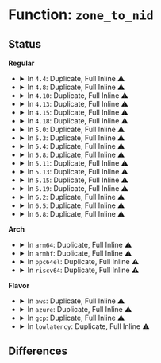 # Function: <code>zone_to_nid</code>

## Status
<b>Regular</b>
<ul>
<li>
<details>
<summary>In <code>4.4</code>: Duplicate, Full Inline ⚠️</summary>

**Collision:** Static Duplication

**Inline:** Full

**Transformation:** False

**Instances:**

```
In mm/oom_kill.c (0)
Location: include/linux/mm.h:709
Inline: True
```
```
In mm/page_alloc.c (0)
Location: include/linux/mm.h:709
Inline: True
```
```
In mm/vmscan.c (0)
Location: include/linux/mm.h:709
Inline: True
```
```
In mm/vmstat.c (0)
Location: include/linux/mm.h:709
Inline: True
```
```
In mm/compaction.c (0)
Location: include/linux/mm.h:709
Inline: True
```
```
In mm/workingset.c (0)
Location: include/linux/mm.h:709
Inline: True
```
```
In mm/hugetlb.c (0)
Location: include/linux/mm.h:709
Inline: True
```
```
In mm/slub.c (0)
Location: include/linux/mm.h:709
Inline: True
```
```
In mm/memory_hotplug.c (0)
Location: include/linux/mm.h:709
Inline: True
```
```
In mm/memcontrol.c (0)
Location: include/linux/mm.h:709
Inline: True
```
</details>
</li>
<li>
<details>
<summary>In <code>4.8</code>: Duplicate, Full Inline ⚠️</summary>

**Collision:** Static Duplication

**Inline:** Full

**Transformation:** False

**Instances:**

```
In mm/oom_kill.c (0)
Location: include/linux/mm.h:803
Inline: True
```
```
In mm/page_alloc.c (0)
Location: include/linux/mm.h:803
Inline: True
```
```
In mm/vmscan.c (0)
Location: include/linux/mm.h:803
Inline: True
```
```
In mm/vmstat.c (0)
Location: include/linux/mm.h:803
Inline: True
```
```
In mm/compaction.c (0)
Location: include/linux/mm.h:803
Inline: True
```
```
In mm/hugetlb.c (0)
Location: include/linux/mm.h:803
Inline: True
```
```
In mm/slub.c (0)
Location: include/linux/mm.h:803
Inline: True
```
```
In mm/memory_hotplug.c (0)
Location: include/linux/mm.h:803
Inline: True
```
</details>
</li>
<li>
<details>
<summary>In <code>4.10</code>: Duplicate, Full Inline ⚠️</summary>

**Collision:** Static Duplication

**Inline:** Full

**Transformation:** False

**Instances:**

```
In mm/oom_kill.c (0)
Location: include/linux/mm.h:792
Inline: True
```
```
In mm/page_alloc.c (0)
Location: include/linux/mm.h:792
Inline: True
```
```
In mm/vmscan.c (0)
Location: include/linux/mm.h:792
Inline: True
```
```
In mm/vmstat.c (0)
Location: include/linux/mm.h:792
Inline: True
```
```
In mm/compaction.c (0)
Location: include/linux/mm.h:792
Inline: True
```
```
In mm/hugetlb.c (0)
Location: include/linux/mm.h:792
Inline: True
```
```
In mm/slub.c (0)
Location: include/linux/mm.h:792
Inline: True
```
```
In mm/memory_hotplug.c (0)
Location: include/linux/mm.h:792
Inline: True
```
</details>
</li>
<li>
<details>
<summary>In <code>4.13</code>: Duplicate, Full Inline ⚠️</summary>

**Collision:** Static Duplication

**Inline:** Full

**Transformation:** False

**Instances:**

```
In mm/oom_kill.c (0)
Location: include/linux/mm.h:834
Inline: True
```
```
In mm/page_alloc.c (0)
Location: include/linux/mm.h:834
Inline: True
```
```
In mm/vmscan.c (0)
Location: include/linux/mm.h:834
Inline: True
```
```
In mm/vmstat.c (0)
Location: include/linux/mm.h:834
Inline: True
```
```
In mm/compaction.c (0)
Location: include/linux/mm.h:834
Inline: True
```
```
In mm/hugetlb.c (0)
Location: include/linux/mm.h:834
Inline: True
```
```
In mm/slub.c (0)
Location: include/linux/mm.h:834
Inline: True
```
```
In mm/memory_hotplug.c (0)
Location: include/linux/mm.h:834
Inline: True
```
</details>
</li>
<li>
<details>
<summary>In <code>4.15</code>: Duplicate, Full Inline ⚠️</summary>

**Collision:** Static Duplication

**Inline:** Full

**Transformation:** False

**Instances:**

```
In mm/oom_kill.c (0)
Location: include/linux/mm.h:885
Inline: True
```
```
In mm/page_alloc.c (0)
Location: include/linux/mm.h:885
Inline: True
```
```
In mm/vmscan.c (0)
Location: include/linux/mm.h:885
Inline: True
```
```
In mm/vmstat.c (0)
Location: include/linux/mm.h:885
Inline: True
```
```
In mm/compaction.c (0)
Location: include/linux/mm.h:885
Inline: True
```
```
In mm/hugetlb.c (0)
Location: include/linux/mm.h:885
Inline: True
```
```
In mm/slub.c (0)
Location: include/linux/mm.h:885
Inline: True
```
```
In mm/memory_hotplug.c (0)
Location: include/linux/mm.h:885
Inline: True
```
</details>
</li>
<li>
<details>
<summary>In <code>4.18</code>: Duplicate, Full Inline ⚠️</summary>

**Collision:** Static Duplication

**Inline:** Full

**Transformation:** False

**Instances:**

```
In mm/oom_kill.c (0)
Location: include/linux/mm.h:962
Inline: True
```
```
In mm/page_alloc.c (0)
Location: include/linux/mm.h:962
Inline: True
```
```
In mm/vmscan.c (0)
Location: include/linux/mm.h:962
Inline: True
```
```
In mm/vmstat.c (0)
Location: include/linux/mm.h:962
Inline: True
```
```
In mm/compaction.c (0)
Location: include/linux/mm.h:962
Inline: True
```
```
In mm/hugetlb.c (0)
Location: include/linux/mm.h:962
Inline: True
```
```
In mm/slub.c (0)
Location: include/linux/mm.h:962
Inline: True
```
```
In mm/memory_hotplug.c (0)
Location: include/linux/mm.h:962
Inline: True
```
</details>
</li>
<li>
<details>
<summary>In <code>5.0</code>: Duplicate, Full Inline ⚠️</summary>

**Collision:** Static Duplication

**Inline:** Full

**Transformation:** False

**Instances:**

```
In mm/oom_kill.c (0)
Location: include/linux/mmzone.h:837
Inline: True
```
```
In mm/page_alloc.c (0)
Location: include/linux/mmzone.h:837
Inline: True
```
```
In mm/vmscan.c (0)
Location: include/linux/mmzone.h:837
Inline: True
```
```
In mm/mmzone.c (0)
Location: include/linux/mmzone.h:837
Inline: True
```
```
In mm/vmstat.c (0)
Location: include/linux/mmzone.h:837
Inline: True
```
```
In mm/compaction.c (0)
Location: include/linux/mmzone.h:837
Inline: True
```
```
In mm/hugetlb.c (0)
Location: include/linux/mmzone.h:837
Inline: True
```
```
In mm/mempolicy.c (0)
Location: include/linux/mmzone.h:837
Inline: True
```
```
In mm/slub.c (0)
Location: include/linux/mmzone.h:837
Inline: True
```
```
In mm/memory_hotplug.c (0)
Location: include/linux/mmzone.h:837
Inline: True
```
</details>
</li>
<li>
<details>
<summary>In <code>5.3</code>: Duplicate, Full Inline ⚠️</summary>

**Collision:** Static Duplication

**Inline:** Full

**Transformation:** False

**Instances:**

```
In mm/oom_kill.c (0)
Location: include/linux/mmzone.h:877
Inline: True
```
```
In mm/vmscan.c (0)
Location: include/linux/mmzone.h:877
Inline: True
```
```
In mm/mmzone.c (0)
Location: include/linux/mmzone.h:877
Inline: True
```
```
In mm/vmstat.c (0)
Location: include/linux/mmzone.h:877
Inline: True
```
```
In mm/compaction.c (0)
Location: include/linux/mmzone.h:877
Inline: True
```
```
In mm/page_alloc.c (0)
Location: include/linux/mmzone.h:877
Inline: True
```
```
In mm/hugetlb.c (0)
Location: include/linux/mmzone.h:877
Inline: True
```
```
In mm/mempolicy.c (0)
Location: include/linux/mmzone.h:877
Inline: True
```
```
In mm/slub.c (0)
Location: include/linux/mmzone.h:877
Inline: True
```
```
In mm/memory_hotplug.c (0)
Location: include/linux/mmzone.h:877
Inline: True
```
</details>
</li>
<li>
<details>
<summary>In <code>5.4</code>: Duplicate, Full Inline ⚠️</summary>

**Collision:** Static Duplication

**Inline:** Full

**Transformation:** False

**Instances:**

```
In mm/oom_kill.c (0)
Location: include/linux/mmzone.h:884
Inline: True
```
```
In mm/vmscan.c (0)
Location: include/linux/mmzone.h:884
Inline: True
```
```
In mm/mmzone.c (0)
Location: include/linux/mmzone.h:884
Inline: True
```
```
In mm/vmstat.c (0)
Location: include/linux/mmzone.h:884
Inline: True
```
```
In mm/compaction.c (0)
Location: include/linux/mmzone.h:884
Inline: True
```
```
In mm/page_alloc.c (0)
Location: include/linux/mmzone.h:884
Inline: True
```
```
In mm/hugetlb.c (0)
Location: include/linux/mmzone.h:884
Inline: True
```
```
In mm/mempolicy.c (0)
Location: include/linux/mmzone.h:884
Inline: True
```
```
In mm/slub.c (0)
Location: include/linux/mmzone.h:884
Inline: True
```
```
In mm/memory_hotplug.c (0)
Location: include/linux/mmzone.h:884
Inline: True
```
</details>
</li>
<li>
<details>
<summary>In <code>5.8</code>: Duplicate, Full Inline ⚠️</summary>

**Collision:** Static Duplication

**Inline:** Full

**Transformation:** False

**Instances:**

```
In mm/oom_kill.c (ffffffff812557ae)
Location: include/linux/mmzone.h:868
Inline: True
Inline callers:
  - mm/oom_kill.c:constrained_alloc
  - mm/oom_kill.c:perf_trace_reclaim_retry_zone
  - mm/oom_kill.c:trace_event_raw_event_reclaim_retry_zone
```
```
In mm/vmscan.c (0)
Location: include/linux/mmzone.h:868
Inline: True
```
```
In mm/mmzone.c (ffffffff81273b39)
Location: include/linux/mmzone.h:868
Inline: True
Inline callers:
  - mm/mmzone.c:__next_zones_zonelist
```
```
In mm/vmstat.c (ffffffff81274010)
Location: include/linux/mmzone.h:868
Inline: True
Inline callers:
  - mm/vmstat.c:refresh_cpu_vm_stats
```
```
In mm/compaction.c (ffffffff8127fc55)
Location: include/linux/mmzone.h:868
Inline: True
Inline callers:
  - mm/compaction.c:perf_trace_mm_compaction_defer_template
  - mm/compaction.c:perf_trace_mm_compaction_suitable_template
  - mm/compaction.c:trace_event_raw_event_mm_compaction_defer_template
  - mm/compaction.c:trace_event_raw_event_mm_compaction_suitable_template
```
```
In mm/page_alloc.c (ffffffff812b4eb0)
Location: include/linux/mmzone.h:868
Inline: True
Inline callers:
  - mm/page_alloc.c:show_free_areas
  - mm/page_alloc.c:show_free_areas
  - mm/page_alloc.c:show_free_areas
  - mm/page_alloc.c:get_page_from_freelist
  - mm/page_alloc.c:get_page_from_freelist
  - mm/page_alloc.c:get_page_from_freelist
  - mm/page_alloc.c:get_page_from_freelist
  - mm/page_alloc.c:get_page_from_freelist
  - mm/page_alloc.c:rmqueue
  - mm/page_alloc.c:rmqueue
```
```
In mm/hugetlb.c (ffffffff812c3760)
Location: include/linux/mmzone.h:868
Inline: True
Inline callers:
  - mm/hugetlb.c:dequeue_huge_page_nodemask
  - mm/hugetlb.c:dequeue_huge_page_nodemask
```
```
In mm/mempolicy.c (ffffffff812d04e7)
Location: include/linux/mmzone.h:868
Inline: True
Inline callers:
  - mm/mempolicy.c:mpol_misplaced
  - mm/mempolicy.c:mempolicy_slab_node
```
```
In mm/slub.c (ffffffff812db025)
Location: include/linux/mmzone.h:868
Inline: True
Inline callers:
  - mm/slub.c:get_any_partial
```
```
In mm/memory_hotplug.c (ffffffff81bc1f61)
Location: include/linux/mmzone.h:868
Inline: True
Inline callers:
  - mm/memory_hotplug.c:__offline_pages
  - mm/memory_hotplug.c:__offline_pages
  - mm/memory_hotplug.c:__offline_pages
  - mm/memory_hotplug.c:online_pages
  - mm/memory_hotplug.c:shrink_zone_span
```
</details>
</li>
<li>
<details>
<summary>In <code>5.11</code>: Duplicate, Full Inline ⚠️</summary>

**Collision:** Static Duplication

**Inline:** Full

**Transformation:** False

**Instances:**

```
In mm/oom_kill.c (ffffffff8126042e)
Location: include/linux/mmzone.h:906
Inline: True
Inline callers:
  - mm/oom_kill.c:constrained_alloc
  - mm/oom_kill.c:perf_trace_reclaim_retry_zone
  - mm/oom_kill.c:trace_event_raw_event_reclaim_retry_zone
```
```
In mm/vmscan.c (0)
Location: include/linux/mmzone.h:906
Inline: True
```
```
In mm/mmzone.c (ffffffff8127e3a6)
Location: include/linux/mmzone.h:906
Inline: True
Inline callers:
  - mm/mmzone.c:__next_zones_zonelist
```
```
In mm/vmstat.c (ffffffff8127e864)
Location: include/linux/mmzone.h:906
Inline: True
Inline callers:
  - mm/vmstat.c:refresh_cpu_vm_stats
```
```
In mm/compaction.c (ffffffff81289cf5)
Location: include/linux/mmzone.h:906
Inline: True
Inline callers:
  - mm/compaction.c:perf_trace_mm_compaction_defer_template
  - mm/compaction.c:perf_trace_mm_compaction_suitable_template
  - mm/compaction.c:trace_event_raw_event_mm_compaction_defer_template
  - mm/compaction.c:trace_event_raw_event_mm_compaction_suitable_template
```
```
In mm/page_alloc.c (ffffffff812b9919)
Location: include/linux/mmzone.h:906
Inline: True
Inline callers:
  - mm/page_alloc.c:__alloc_contig_migrate_range
  - mm/page_alloc.c:show_free_areas
  - mm/page_alloc.c:show_free_areas
  - mm/page_alloc.c:show_free_areas
  - mm/page_alloc.c:get_page_from_freelist
  - mm/page_alloc.c:get_page_from_freelist
  - mm/page_alloc.c:get_page_from_freelist
  - mm/page_alloc.c:get_page_from_freelist
  - mm/page_alloc.c:get_page_from_freelist
  - mm/page_alloc.c:rmqueue
  - mm/page_alloc.c:rmqueue
```
```
In mm/hugetlb.c (ffffffff812cf6a3)
Location: include/linux/mmzone.h:906
Inline: True
Inline callers:
  - mm/hugetlb.c:dequeue_huge_page_nodemask
  - mm/hugetlb.c:dequeue_huge_page_nodemask
```
```
In mm/mempolicy.c (ffffffff812dc007)
Location: include/linux/mmzone.h:906
Inline: True
Inline callers:
  - mm/mempolicy.c:mpol_misplaced
  - mm/mempolicy.c:mempolicy_slab_node
```
```
In mm/slub.c (ffffffff812e7914)
Location: include/linux/mmzone.h:906
Inline: True
Inline callers:
  - mm/slub.c:get_any_partial
```
```
In mm/memory_hotplug.c (ffffffff81c3b03d)
Location: include/linux/mmzone.h:906
Inline: True
Inline callers:
  - mm/memory_hotplug.c:offline_pages
  - mm/memory_hotplug.c:offline_pages
  - mm/memory_hotplug.c:offline_pages
  - mm/memory_hotplug.c:online_pages
  - mm/memory_hotplug.c:shrink_zone_span
```
</details>
</li>
<li>
<details>
<summary>In <code>5.13</code>: Duplicate, Full Inline ⚠️</summary>

**Collision:** Static Duplication

**Inline:** Full

**Transformation:** False

**Instances:**

```
In mm/oom_kill.c (ffffffff8126511e)
Location: include/linux/mmzone.h:965
Inline: True
Inline callers:
  - mm/oom_kill.c:constrained_alloc
  - mm/oom_kill.c:perf_trace_reclaim_retry_zone
  - mm/oom_kill.c:trace_event_raw_event_reclaim_retry_zone
```
```
In mm/vmscan.c (0)
Location: include/linux/mmzone.h:965
Inline: True
```
```
In mm/mmzone.c (ffffffff81283506)
Location: include/linux/mmzone.h:965
Inline: True
Inline callers:
  - mm/mmzone.c:__next_zones_zonelist
```
```
In mm/vmstat.c (ffffffff812839ca)
Location: include/linux/mmzone.h:965
Inline: True
Inline callers:
  - mm/vmstat.c:refresh_cpu_vm_stats
```
```
In mm/compaction.c (ffffffff8128f365)
Location: include/linux/mmzone.h:965
Inline: True
Inline callers:
  - mm/compaction.c:perf_trace_mm_compaction_defer_template
  - mm/compaction.c:perf_trace_mm_compaction_suitable_template
  - mm/compaction.c:trace_event_raw_event_mm_compaction_defer_template
  - mm/compaction.c:trace_event_raw_event_mm_compaction_suitable_template
```
```
In mm/page_alloc.c (ffffffff812c20fe)
Location: include/linux/mmzone.h:965
Inline: True
Inline callers:
  - mm/page_alloc.c:alloc_contig_range
  - mm/page_alloc.c:memmap_init
  - mm/page_alloc.c:show_free_areas
  - mm/page_alloc.c:show_free_areas
  - mm/page_alloc.c:show_free_areas
  - mm/page_alloc.c:__alloc_pages_bulk
  - mm/page_alloc.c:__alloc_pages_bulk
  - mm/page_alloc.c:__alloc_pages_bulk
  - mm/page_alloc.c:__alloc_pages_bulk
  - mm/page_alloc.c:__alloc_pages_bulk
  - mm/page_alloc.c:get_page_from_freelist
  - mm/page_alloc.c:get_page_from_freelist
  - mm/page_alloc.c:get_page_from_freelist
  - mm/page_alloc.c:get_page_from_freelist
  - mm/page_alloc.c:get_page_from_freelist
  - mm/page_alloc.c:rmqueue
  - mm/page_alloc.c:rmqueue
  - mm/page_alloc.c:rmqueue
  - mm/page_alloc.c:rmqueue
```
```
In mm/memory_hotplug.c (ffffffff81c2d684)
Location: include/linux/mmzone.h:965
Inline: True
Inline callers:
  - mm/memory_hotplug.c:offline_pages
  - mm/memory_hotplug.c:offline_pages
  - mm/memory_hotplug.c:offline_pages
  - mm/memory_hotplug.c:online_pages
  - mm/memory_hotplug.c:online_pages
  - mm/memory_hotplug.c:shrink_zone_span
```
```
In mm/hugetlb.c (ffffffff812d68b7)
Location: include/linux/mmzone.h:965
Inline: True
Inline callers:
  - mm/hugetlb.c:dequeue_huge_page_nodemask
  - mm/hugetlb.c:dequeue_huge_page_nodemask
```
```
In mm/mempolicy.c (ffffffff812e3881)
Location: include/linux/mmzone.h:965
Inline: True
Inline callers:
  - mm/mempolicy.c:mpol_misplaced
  - mm/mempolicy.c:mempolicy_slab_node
```
```
In mm/slub.c (ffffffff812ef084)
Location: include/linux/mmzone.h:965
Inline: True
Inline callers:
  - mm/slub.c:get_any_partial
```
</details>
</li>
<li>
<details>
<summary>In <code>5.15</code>: Duplicate, Full Inline ⚠️</summary>

**Collision:** Static Duplication

**Inline:** Full

**Transformation:** False

**Instances:**

```
In mm/oom_kill.c (ffffffff812a194b)
Location: include/linux/mmzone.h:1004
Inline: True
Inline callers:
  - mm/oom_kill.c:constrained_alloc
  - mm/oom_kill.c:perf_trace_reclaim_retry_zone
  - mm/oom_kill.c:trace_event_raw_event_reclaim_retry_zone
```
```
In mm/vmscan.c (ffffffff812b4291)
Location: include/linux/mmzone.h:1004
Inline: True
Inline callers:
  - mm/vmscan.c:zone_reclaimable_pages
```
```
In mm/mmzone.c (ffffffff812c1706)
Location: include/linux/mmzone.h:1004
Inline: True
Inline callers:
  - mm/mmzone.c:__next_zones_zonelist
```
```
In mm/vmstat.c (ffffffff812c1cc8)
Location: include/linux/mmzone.h:1004
Inline: True
Inline callers:
  - mm/vmstat.c:refresh_cpu_vm_stats
```
```
In mm/compaction.c (ffffffff812cf215)
Location: include/linux/mmzone.h:1004
Inline: True
Inline callers:
  - mm/compaction.c:perf_trace_mm_compaction_defer_template
  - mm/compaction.c:perf_trace_mm_compaction_suitable_template
  - mm/compaction.c:trace_event_raw_event_mm_compaction_defer_template
  - mm/compaction.c:trace_event_raw_event_mm_compaction_suitable_template
```
```
In mm/page_alloc.c (ffffffff81305a73)
Location: include/linux/mmzone.h:1004
Inline: True
Inline callers:
  - mm/page_alloc.c:alloc_contig_range
  - mm/page_alloc.c:zone_set_pageset_high_and_batch
  - mm/page_alloc.c:memmap_init
  - mm/page_alloc.c:show_free_areas
  - mm/page_alloc.c:show_free_areas
  - mm/page_alloc.c:show_free_areas
  - mm/page_alloc.c:__alloc_pages_bulk
  - mm/page_alloc.c:__alloc_pages_bulk
  - mm/page_alloc.c:__alloc_pages_bulk
  - mm/page_alloc.c:__alloc_pages_bulk
  - mm/page_alloc.c:__alloc_pages_bulk
  - mm/page_alloc.c:get_page_from_freelist
  - mm/page_alloc.c:get_page_from_freelist
  - mm/page_alloc.c:get_page_from_freelist
  - mm/page_alloc.c:get_page_from_freelist
  - mm/page_alloc.c:get_page_from_freelist
  - mm/page_alloc.c:rmqueue
  - mm/page_alloc.c:rmqueue
  - mm/page_alloc.c:rmqueue
  - mm/page_alloc.c:rmqueue
```
```
In mm/memory_hotplug.c (ffffffff81d4bf5d)
Location: include/linux/mmzone.h:1004
Inline: True
Inline callers:
  - mm/memory_hotplug.c:offline_pages
  - mm/memory_hotplug.c:offline_pages
  - mm/memory_hotplug.c:offline_pages
  - mm/memory_hotplug.c:online_pages
  - mm/memory_hotplug.c:online_pages
  - mm/memory_hotplug.c:remove_pfn_range_from_zone
```
```
In mm/hugetlb.c (ffffffff8131c685)
Location: include/linux/mmzone.h:1004
Inline: True
Inline callers:
  - mm/hugetlb.c:dequeue_huge_page_nodemask
  - mm/hugetlb.c:dequeue_huge_page_nodemask
```
```
In mm/mempolicy.c (ffffffff8132aa37)
Location: include/linux/mmzone.h:1004
Inline: True
Inline callers:
  - mm/mempolicy.c:mpol_misplaced
  - mm/mempolicy.c:mempolicy_slab_node
```
```
In mm/slub.c (ffffffff81337394)
Location: include/linux/mmzone.h:1004
Inline: True
Inline callers:
  - mm/slub.c:get_any_partial
```
</details>
</li>
<li>
<details>
<summary>In <code>5.19</code>: Duplicate, Full Inline ⚠️</summary>

**Collision:** Static Duplication

**Inline:** Full

**Transformation:** False

**Instances:**

```
In mm/oom_kill.c (ffffffff812f9821)
Location: include/linux/mmzone.h:1026
Inline: True
Inline callers:
  - mm/oom_kill.c:constrained_alloc
  - mm/oom_kill.c:perf_trace_reclaim_retry_zone
  - mm/oom_kill.c:trace_event_raw_event_reclaim_retry_zone
```
```
In mm/vmscan.c (ffffffff81310248)
Location: include/linux/mmzone.h:1026
Inline: True
Inline callers:
  - mm/vmscan.c:zone_reclaimable_pages
```
```
In mm/mmzone.c (ffffffff8131e7c3)
Location: include/linux/mmzone.h:1026
Inline: True
Inline callers:
  - mm/mmzone.c:__next_zones_zonelist
```
```
In mm/vmstat.c (ffffffff8131ee46)
Location: include/linux/mmzone.h:1026
Inline: True
Inline callers:
  - mm/vmstat.c:refresh_cpu_vm_stats
```
```
In mm/compaction.c (ffffffff8132d434)
Location: include/linux/mmzone.h:1026
Inline: True
Inline callers:
  - mm/compaction.c:perf_trace_mm_compaction_defer_template
  - mm/compaction.c:perf_trace_mm_compaction_suitable_template
  - mm/compaction.c:trace_event_raw_event_mm_compaction_defer_template
  - mm/compaction.c:trace_event_raw_event_mm_compaction_suitable_template
```
```
In mm/page_alloc.c (ffffffff81371cb0)
Location: include/linux/mmzone.h:1026
Inline: True
Inline callers:
  - mm/page_alloc.c:__alloc_contig_migrate_range
  - mm/page_alloc.c:zone_set_pageset_high_and_batch
  - mm/page_alloc.c:memmap_init
  - mm/page_alloc.c:show_free_areas
  - mm/page_alloc.c:show_free_areas
  - mm/page_alloc.c:show_free_areas
  - mm/page_alloc.c:__alloc_pages_bulk
  - mm/page_alloc.c:__alloc_pages_bulk
  - mm/page_alloc.c:__alloc_pages_bulk
  - mm/page_alloc.c:__alloc_pages_bulk
  - mm/page_alloc.c:__alloc_pages_bulk
  - mm/page_alloc.c:get_page_from_freelist
  - mm/page_alloc.c:get_page_from_freelist
  - mm/page_alloc.c:get_page_from_freelist
  - mm/page_alloc.c:get_page_from_freelist
  - mm/page_alloc.c:get_page_from_freelist
  - mm/page_alloc.c:rmqueue
  - mm/page_alloc.c:rmqueue
```
```
In mm/memory_hotplug.c (ffffffff81f1b750)
Location: include/linux/mmzone.h:1026
Inline: True
Inline callers:
  - mm/memory_hotplug.c:offline_pages
  - mm/memory_hotplug.c:offline_pages
  - mm/memory_hotplug.c:offline_pages
  - mm/memory_hotplug.c:online_pages
  - mm/memory_hotplug.c:online_pages
  - mm/memory_hotplug.c:remove_pfn_range_from_zone
```
```
In mm/hugetlb.c (ffffffff8138783d)
Location: include/linux/mmzone.h:1026
Inline: True
Inline callers:
  - mm/hugetlb.c:dequeue_huge_page_nodemask
  - mm/hugetlb.c:dequeue_huge_page_nodemask
```
```
In mm/mempolicy.c (ffffffff8139a438)
Location: include/linux/mmzone.h:1026
Inline: True
Inline callers:
  - mm/mempolicy.c:mpol_misplaced
  - mm/mempolicy.c:mempolicy_slab_node
```
```
In mm/slub.c (ffffffff813a8c95)
Location: include/linux/mmzone.h:1026
Inline: True
Inline callers:
  - mm/slub.c:get_any_partial
```
</details>
</li>
<li>
<details>
<summary>In <code>6.2</code>: Duplicate, Full Inline ⚠️</summary>

**Collision:** Static Duplication

**Inline:** Full

**Transformation:** False

**Instances:**

```
In mm/oom_kill.c (ffffffff813633f7)
Location: include/linux/mmzone.h:1346
Inline: True
Inline callers:
  - mm/oom_kill.c:constrained_alloc
  - mm/oom_kill.c:perf_trace_reclaim_retry_zone
  - mm/oom_kill.c:trace_event_raw_event_reclaim_retry_zone
```
```
In mm/vmscan.c (ffffffff81383878)
Location: include/linux/mmzone.h:1346
Inline: True
Inline callers:
  - mm/vmscan.c:zone_reclaimable_pages
```
```
In mm/mmzone.c (ffffffff813922b3)
Location: include/linux/mmzone.h:1346
Inline: True
Inline callers:
  - mm/mmzone.c:__next_zones_zonelist
```
```
In mm/vmstat.c (ffffffff81392907)
Location: include/linux/mmzone.h:1346
Inline: True
Inline callers:
  - mm/vmstat.c:refresh_cpu_vm_stats
```
```
In mm/compaction.c (ffffffff813a3a81)
Location: include/linux/mmzone.h:1346
Inline: True
Inline callers:
  - mm/compaction.c:perf_trace_mm_compaction_defer_template
  - mm/compaction.c:perf_trace_mm_compaction_suitable_template
  - mm/compaction.c:trace_event_raw_event_mm_compaction_defer_template
  - mm/compaction.c:trace_event_raw_event_mm_compaction_suitable_template
```
```
In mm/page_alloc.c (ffffffff813ef490)
Location: include/linux/mmzone.h:1346
Inline: True
Inline callers:
  - mm/page_alloc.c:__alloc_contig_migrate_range
  - mm/page_alloc.c:zone_set_pageset_high_and_batch
  - mm/page_alloc.c:memmap_init
  - mm/page_alloc.c:__show_free_areas
  - mm/page_alloc.c:__show_free_areas
  - mm/page_alloc.c:__show_free_areas
  - mm/page_alloc.c:__show_free_areas
  - mm/page_alloc.c:__show_free_areas
  - mm/page_alloc.c:__alloc_pages_bulk
  - mm/page_alloc.c:__alloc_pages_bulk
  - mm/page_alloc.c:__alloc_pages_bulk
  - mm/page_alloc.c:__alloc_pages_bulk
  - mm/page_alloc.c:__alloc_pages_bulk
  - mm/page_alloc.c:get_page_from_freelist
  - mm/page_alloc.c:get_page_from_freelist
  - mm/page_alloc.c:get_page_from_freelist
  - mm/page_alloc.c:get_page_from_freelist
  - mm/page_alloc.c:get_page_from_freelist
  - mm/page_alloc.c:rmqueue
  - mm/page_alloc.c:rmqueue
  - mm/page_alloc.c:rmqueue
  - mm/page_alloc.c:rmqueue
```
```
In mm/memory_hotplug.c (ffffffff820c36e0)
Location: include/linux/mmzone.h:1346
Inline: True
Inline callers:
  - mm/memory_hotplug.c:offline_pages
  - mm/memory_hotplug.c:offline_pages
  - mm/memory_hotplug.c:offline_pages
  - mm/memory_hotplug.c:online_pages
  - mm/memory_hotplug.c:online_pages
  - mm/memory_hotplug.c:remove_pfn_range_from_zone
```
```
In mm/hugetlb.c (ffffffff81405c5f)
Location: include/linux/mmzone.h:1346
Inline: True
Inline callers:
  - mm/hugetlb.c:dequeue_huge_page_nodemask
  - mm/hugetlb.c:dequeue_huge_page_nodemask
```
```
In mm/mempolicy.c (ffffffff8141a458)
Location: include/linux/mmzone.h:1346
Inline: True
Inline callers:
  - mm/mempolicy.c:mpol_misplaced
  - mm/mempolicy.c:mempolicy_slab_node
```
```
In mm/slub.c (ffffffff81429d7c)
Location: include/linux/mmzone.h:1346
Inline: True
Inline callers:
  - mm/slub.c:get_any_partial
```
</details>
</li>
<li>
<details>
<summary>In <code>6.5</code>: Duplicate, Full Inline ⚠️</summary>

**Collision:** Static Duplication

**Inline:** Full

**Transformation:** False

**Instances:**

```
In mm/oom_kill.c (ffffffff81395847)
Location: include/linux/mmzone.h:1492
Inline: True
Inline callers:
  - mm/oom_kill.c:constrained_alloc
  - mm/oom_kill.c:perf_trace_reclaim_retry_zone
  - mm/oom_kill.c:trace_event_raw_event_reclaim_retry_zone
```
```
In mm/vmscan.c (ffffffff813b5288)
Location: include/linux/mmzone.h:1492
Inline: True
Inline callers:
  - mm/vmscan.c:zone_reclaimable_pages
```
```
In mm/mmzone.c (ffffffff813c4cb3)
Location: include/linux/mmzone.h:1492
Inline: True
Inline callers:
  - mm/mmzone.c:__next_zones_zonelist
```
```
In mm/vmstat.c (ffffffff813c531b)
Location: include/linux/mmzone.h:1492
Inline: True
Inline callers:
  - mm/vmstat.c:refresh_cpu_vm_stats
```
```
In mm/mm_init.c (ffffffff836e0959)
Location: include/linux/mmzone.h:1492
Inline: True
Inline callers:
  - mm/mm_init.c:memmap_init
```
```
In mm/compaction.c (ffffffff813d7271)
Location: include/linux/mmzone.h:1492
Inline: True
Inline callers:
  - mm/compaction.c:perf_trace_mm_compaction_defer_template
  - mm/compaction.c:perf_trace_mm_compaction_suitable_template
  - mm/compaction.c:trace_event_raw_event_mm_compaction_defer_template
  - mm/compaction.c:trace_event_raw_event_mm_compaction_suitable_template
```
```
In mm/show_mem.c (ffffffff813de223)
Location: include/linux/mmzone.h:1492
Inline: True
Inline callers:
  - mm/show_mem.c:__show_free_areas
  - mm/show_mem.c:__show_free_areas
  - mm/show_mem.c:__show_free_areas
  - mm/show_mem.c:__show_free_areas
  - mm/show_mem.c:__show_free_areas
```
```
In mm/page_alloc.c (ffffffff8142300c)
Location: include/linux/mmzone.h:1492
Inline: True
Inline callers:
  - mm/page_alloc.c:__alloc_contig_migrate_range
  - mm/page_alloc.c:zone_set_pageset_high_and_batch
  - mm/page_alloc.c:__alloc_pages_bulk
  - mm/page_alloc.c:__alloc_pages_bulk
  - mm/page_alloc.c:__alloc_pages_bulk
  - mm/page_alloc.c:__alloc_pages_bulk
  - mm/page_alloc.c:__alloc_pages_bulk
  - mm/page_alloc.c:get_page_from_freelist
  - mm/page_alloc.c:get_page_from_freelist
  - mm/page_alloc.c:get_page_from_freelist
  - mm/page_alloc.c:get_page_from_freelist
  - mm/page_alloc.c:get_page_from_freelist
  - mm/page_alloc.c:rmqueue
  - mm/page_alloc.c:rmqueue
  - mm/page_alloc.c:rmqueue
  - mm/page_alloc.c:rmqueue
```
```
In mm/memory_hotplug.c (ffffffff821474bc)
Location: include/linux/mmzone.h:1492
Inline: True
Inline callers:
  - mm/memory_hotplug.c:offline_pages
  - mm/memory_hotplug.c:offline_pages
  - mm/memory_hotplug.c:offline_pages
  - mm/memory_hotplug.c:online_pages
  - mm/memory_hotplug.c:online_pages
  - mm/memory_hotplug.c:remove_pfn_range_from_zone
```
```
In mm/hugetlb.c (ffffffff8143919c)
Location: include/linux/mmzone.h:1492
Inline: True
Inline callers:
  - mm/hugetlb.c:dequeue_hugetlb_folio_nodemask
  - mm/hugetlb.c:dequeue_hugetlb_folio_nodemask
```
```
In mm/mempolicy.c (ffffffff8144da09)
Location: include/linux/mmzone.h:1492
Inline: True
Inline callers:
  - mm/mempolicy.c:mpol_misplaced
  - mm/mempolicy.c:mempolicy_slab_node
```
```
In mm/slub.c (ffffffff8145f15f)
Location: include/linux/mmzone.h:1492
Inline: True
Inline callers:
  - mm/slub.c:get_any_partial
```
</details>
</li>
<li>
<details>
<summary>In <code>6.8</code>: Duplicate, Full Inline ⚠️</summary>

**Collision:** Static Duplication

**Inline:** Full

**Transformation:** False

**Instances:**

```
In mm/oom_kill.c (ffffffff813bf607)
Location: include/linux/mmzone.h:1502
Inline: True
Inline callers:
  - mm/oom_kill.c:constrained_alloc
  - mm/oom_kill.c:perf_trace_reclaim_retry_zone
  - mm/oom_kill.c:trace_event_raw_event_reclaim_retry_zone
```
```
In mm/vmscan.c (ffffffff813de278)
Location: include/linux/mmzone.h:1502
Inline: True
Inline callers:
  - mm/vmscan.c:zone_reclaimable_pages
```
```
In mm/mmzone.c (ffffffff813ef6d3)
Location: include/linux/mmzone.h:1502
Inline: True
Inline callers:
  - mm/mmzone.c:__next_zones_zonelist
```
```
In mm/vmstat.c (ffffffff813efd12)
Location: include/linux/mmzone.h:1502
Inline: True
Inline callers:
  - mm/vmstat.c:refresh_cpu_vm_stats
```
```
In mm/mm_init.c (ffffffff83913259)
Location: include/linux/mmzone.h:1502
Inline: True
Inline callers:
  - mm/mm_init.c:memmap_init
```
```
In mm/compaction.c (ffffffff81400f51)
Location: include/linux/mmzone.h:1502
Inline: True
Inline callers:
  - mm/compaction.c:perf_trace_mm_compaction_defer_template
  - mm/compaction.c:perf_trace_mm_compaction_suitable_template
  - mm/compaction.c:trace_event_raw_event_mm_compaction_defer_template
  - mm/compaction.c:trace_event_raw_event_mm_compaction_suitable_template
```
```
In mm/show_mem.c (ffffffff81408013)
Location: include/linux/mmzone.h:1502
Inline: True
Inline callers:
  - mm/show_mem.c:show_free_areas
  - mm/show_mem.c:show_free_areas
  - mm/show_mem.c:show_free_areas
  - mm/show_mem.c:show_free_areas
  - mm/show_mem.c:show_free_areas
```
```
In mm/page_alloc.c (ffffffff8144ff3c)
Location: include/linux/mmzone.h:1502
Inline: True
Inline callers:
  - mm/page_alloc.c:__alloc_contig_migrate_range
  - mm/page_alloc.c:zone_set_pageset_high_and_batch
  - mm/page_alloc.c:zone_set_pageset_high_and_batch
  - mm/page_alloc.c:zone_set_pageset_high_and_batch
  - mm/page_alloc.c:__alloc_pages_bulk
  - mm/page_alloc.c:__alloc_pages_bulk
  - mm/page_alloc.c:__alloc_pages_bulk
  - mm/page_alloc.c:__alloc_pages_bulk
  - mm/page_alloc.c:__alloc_pages_bulk
  - mm/page_alloc.c:get_page_from_freelist
  - mm/page_alloc.c:get_page_from_freelist
  - mm/page_alloc.c:get_page_from_freelist
  - mm/page_alloc.c:get_page_from_freelist
  - mm/page_alloc.c:get_page_from_freelist
  - mm/page_alloc.c:rmqueue
  - mm/page_alloc.c:rmqueue
  - mm/page_alloc.c:rmqueue
  - mm/page_alloc.c:rmqueue
```
```
In mm/memory_hotplug.c (ffffffff82229ce3)
Location: include/linux/mmzone.h:1502
Inline: True
Inline callers:
  - mm/memory_hotplug.c:offline_pages
  - mm/memory_hotplug.c:offline_pages
  - mm/memory_hotplug.c:offline_pages
  - mm/memory_hotplug.c:online_pages
  - mm/memory_hotplug.c:online_pages
  - mm/memory_hotplug.c:remove_pfn_range_from_zone
```
```
In mm/slub.c (ffffffff8145a2cd)
Location: include/linux/mmzone.h:1502
Inline: True
Inline callers:
  - mm/slub.c:get_any_partial
```
```
In mm/hugetlb.c (ffffffff81472ccc)
Location: include/linux/mmzone.h:1502
Inline: True
Inline callers:
  - mm/hugetlb.c:dequeue_hugetlb_folio_nodemask
  - mm/hugetlb.c:dequeue_hugetlb_folio_nodemask
```
```
In mm/mempolicy.c (ffffffff81487658)
Location: include/linux/mmzone.h:1502
Inline: True
Inline callers:
  - mm/mempolicy.c:mpol_misplaced
  - mm/mempolicy.c:mempolicy_slab_node
```
</details>
</li>
</ul>
<b>Arch</b>
<ul>
<li>
<details>
<summary>In <code>arm64</code>: Duplicate, Full Inline ⚠️</summary>

**Collision:** Static Duplication

**Inline:** Full

**Transformation:** False

**Instances:**

```
In mm/oom_kill.c (0)
Location: include/linux/mmzone.h:884
Inline: True
```
```
In mm/vmscan.c (0)
Location: include/linux/mmzone.h:884
Inline: True
```
```
In mm/mmzone.c (0)
Location: include/linux/mmzone.h:884
Inline: True
```
```
In mm/vmstat.c (0)
Location: include/linux/mmzone.h:884
Inline: True
```
```
In mm/compaction.c (0)
Location: include/linux/mmzone.h:884
Inline: True
```
```
In mm/page_alloc.c (0)
Location: include/linux/mmzone.h:884
Inline: True
```
```
In mm/hugetlb.c (0)
Location: include/linux/mmzone.h:884
Inline: True
```
```
In mm/mempolicy.c (0)
Location: include/linux/mmzone.h:884
Inline: True
```
```
In mm/slub.c (0)
Location: include/linux/mmzone.h:884
Inline: True
```
```
In mm/memory_hotplug.c (0)
Location: include/linux/mmzone.h:884
Inline: True
```
</details>
</li>
<li>
<details>
<summary>In <code>armhf</code>: Duplicate, Full Inline ⚠️</summary>

**Collision:** Static Duplication

**Inline:** Full

**Transformation:** False

**Instances:**

```
In mm/oom_kill.c (0)
Location: include/linux/mmzone.h:894
Inline: True
```
```
In mm/vmscan.c (0)
Location: include/linux/mmzone.h:894
Inline: True
```
```
In mm/compaction.c (0)
Location: include/linux/mmzone.h:894
Inline: True
```
```
In mm/page_alloc.c (0)
Location: include/linux/mmzone.h:894
Inline: True
```
</details>
</li>
<li>
<details>
<summary>In <code>ppc64el</code>: Duplicate, Full Inline ⚠️</summary>

**Collision:** Static Duplication

**Inline:** Full

**Transformation:** False

**Instances:**

```
In mm/oom_kill.c (c00000000036ccf8)
Location: include/linux/mmzone.h:884
Inline: True
Inline callers:
  - mm/oom_kill.c:perf_trace_reclaim_retry_zone
  - mm/oom_kill.c:trace_event_raw_event_reclaim_retry_zone
```
```
In mm/vmscan.c (c000000000386ce0)
Location: include/linux/mmzone.h:884
Inline: True
Inline callers:
  - mm/vmscan.c:wakeup_kswapd
  - mm/vmscan.c:do_try_to_free_pages
```
```
In mm/mmzone.c (c000000000399120)
Location: include/linux/mmzone.h:884
Inline: True
Inline callers:
  - mm/mmzone.c:__next_zones_zonelist
```
```
In mm/vmstat.c (c000000000399a70)
Location: include/linux/mmzone.h:884
Inline: True
Inline callers:
  - mm/vmstat.c:refresh_cpu_vm_stats
```
```
In mm/compaction.c (c0000000003aaa80)
Location: include/linux/mmzone.h:884
Inline: True
Inline callers:
  - mm/compaction.c:perf_trace_mm_compaction_defer_template
  - mm/compaction.c:perf_trace_mm_compaction_suitable_template
  - mm/compaction.c:trace_event_raw_event_mm_compaction_defer_template
  - mm/compaction.c:trace_event_raw_event_mm_compaction_suitable_template
```
```
In mm/page_alloc.c (c0000000003ec890)
Location: include/linux/mmzone.h:884
Inline: True
Inline callers:
  - mm/page_alloc.c:local_memory_node
  - mm/page_alloc.c:show_free_areas
  - mm/page_alloc.c:show_free_areas
  - mm/page_alloc.c:show_free_areas
  - mm/page_alloc.c:show_free_areas
  - mm/page_alloc.c:show_free_areas
  - mm/page_alloc.c:get_page_from_freelist
  - mm/page_alloc.c:get_page_from_freelist
  - mm/page_alloc.c:get_page_from_freelist
  - mm/page_alloc.c:rmqueue
  - mm/page_alloc.c:rmqueue
  - mm/page_alloc.c:rmqueue
  - mm/page_alloc.c:rmqueue
```
```
In mm/hugetlb.c (c000000000406080)
Location: include/linux/mmzone.h:884
Inline: True
Inline callers:
  - mm/hugetlb.c:dequeue_huge_page_nodemask
  - mm/hugetlb.c:dequeue_huge_page_nodemask
```
```
In mm/mempolicy.c (c0000000004165fc)
Location: include/linux/mmzone.h:884
Inline: True
Inline callers:
  - mm/mempolicy.c:mpol_misplaced
  - mm/mempolicy.c:mempolicy_slab_node
```
```
In mm/slub.c (c000000000425f0c)
Location: include/linux/mmzone.h:884
Inline: True
Inline callers:
  - mm/slub.c:___slab_alloc
```
```
In mm/memory_hotplug.c (c000000000430778)
Location: include/linux/mmzone.h:884
Inline: True
Inline callers:
  - mm/memory_hotplug.c:__offline_pages
  - mm/memory_hotplug.c:__offline_pages
  - mm/memory_hotplug.c:__offline_pages
  - mm/memory_hotplug.c:online_pages
  - mm/memory_hotplug.c:remove_pfn_range_from_zone
```
</details>
</li>
<li>
<details>
<summary>In <code>riscv64</code>: Duplicate, Full Inline ⚠️</summary>

**Collision:** Static Duplication

**Inline:** Full

**Transformation:** False

**Instances:**

```
In mm/oom_kill.c (0)
Location: include/linux/mmzone.h:894
Inline: True
```
```
In mm/vmscan.c (0)
Location: include/linux/mmzone.h:894
Inline: True
```
```
In mm/compaction.c (0)
Location: include/linux/mmzone.h:894
Inline: True
```
```
In mm/page_alloc.c (0)
Location: include/linux/mmzone.h:894
Inline: True
```
```
In mm/hugetlb.c (0)
Location: include/linux/mmzone.h:894
Inline: True
```
</details>
</li>
</ul>
<b>Flavor</b>
<ul>
<li>
<details>
<summary>In <code>aws</code>: Duplicate, Full Inline ⚠️</summary>

**Collision:** Static Duplication

**Inline:** Full

**Transformation:** False

**Instances:**

```
In mm/oom_kill.c (0)
Location: include/linux/mmzone.h:884
Inline: True
```
```
In mm/vmscan.c (0)
Location: include/linux/mmzone.h:884
Inline: True
```
```
In mm/mmzone.c (0)
Location: include/linux/mmzone.h:884
Inline: True
```
```
In mm/vmstat.c (0)
Location: include/linux/mmzone.h:884
Inline: True
```
```
In mm/compaction.c (0)
Location: include/linux/mmzone.h:884
Inline: True
```
```
In mm/page_alloc.c (0)
Location: include/linux/mmzone.h:884
Inline: True
```
```
In mm/hugetlb.c (0)
Location: include/linux/mmzone.h:884
Inline: True
```
```
In mm/mempolicy.c (0)
Location: include/linux/mmzone.h:884
Inline: True
```
```
In mm/slub.c (0)
Location: include/linux/mmzone.h:884
Inline: True
```
```
In mm/memory_hotplug.c (0)
Location: include/linux/mmzone.h:884
Inline: True
```
</details>
</li>
<li>
<details>
<summary>In <code>azure</code>: Duplicate, Full Inline ⚠️</summary>

**Collision:** Static Duplication

**Inline:** Full

**Transformation:** False

**Instances:**

```
In mm/oom_kill.c (0)
Location: include/linux/mmzone.h:884
Inline: True
```
```
In mm/vmscan.c (0)
Location: include/linux/mmzone.h:884
Inline: True
```
```
In mm/mmzone.c (0)
Location: include/linux/mmzone.h:884
Inline: True
```
```
In mm/vmstat.c (0)
Location: include/linux/mmzone.h:884
Inline: True
```
```
In mm/compaction.c (0)
Location: include/linux/mmzone.h:884
Inline: True
```
```
In mm/page_alloc.c (0)
Location: include/linux/mmzone.h:884
Inline: True
```
```
In mm/hugetlb.c (0)
Location: include/linux/mmzone.h:884
Inline: True
```
```
In mm/mempolicy.c (0)
Location: include/linux/mmzone.h:884
Inline: True
```
```
In mm/slub.c (0)
Location: include/linux/mmzone.h:884
Inline: True
```
```
In mm/memory_hotplug.c (0)
Location: include/linux/mmzone.h:884
Inline: True
```
</details>
</li>
<li>
<details>
<summary>In <code>gcp</code>: Duplicate, Full Inline ⚠️</summary>

**Collision:** Static Duplication

**Inline:** Full

**Transformation:** False

**Instances:**

```
In mm/oom_kill.c (0)
Location: include/linux/mmzone.h:884
Inline: True
```
```
In mm/vmscan.c (0)
Location: include/linux/mmzone.h:884
Inline: True
```
```
In mm/mmzone.c (0)
Location: include/linux/mmzone.h:884
Inline: True
```
```
In mm/vmstat.c (0)
Location: include/linux/mmzone.h:884
Inline: True
```
```
In mm/compaction.c (0)
Location: include/linux/mmzone.h:884
Inline: True
```
```
In mm/page_alloc.c (0)
Location: include/linux/mmzone.h:884
Inline: True
```
```
In mm/hugetlb.c (0)
Location: include/linux/mmzone.h:884
Inline: True
```
```
In mm/mempolicy.c (0)
Location: include/linux/mmzone.h:884
Inline: True
```
```
In mm/slub.c (0)
Location: include/linux/mmzone.h:884
Inline: True
```
```
In mm/memory_hotplug.c (0)
Location: include/linux/mmzone.h:884
Inline: True
```
</details>
</li>
<li>
<details>
<summary>In <code>lowlatency</code>: Duplicate, Full Inline ⚠️</summary>

**Collision:** Static Duplication

**Inline:** Full

**Transformation:** False

**Instances:**

```
In mm/oom_kill.c (0)
Location: include/linux/mmzone.h:884
Inline: True
```
```
In mm/vmscan.c (0)
Location: include/linux/mmzone.h:884
Inline: True
```
```
In mm/mmzone.c (0)
Location: include/linux/mmzone.h:884
Inline: True
```
```
In mm/vmstat.c (0)
Location: include/linux/mmzone.h:884
Inline: True
```
```
In mm/compaction.c (0)
Location: include/linux/mmzone.h:884
Inline: True
```
```
In mm/page_alloc.c (0)
Location: include/linux/mmzone.h:884
Inline: True
```
```
In mm/hugetlb.c (0)
Location: include/linux/mmzone.h:884
Inline: True
```
```
In mm/mempolicy.c (0)
Location: include/linux/mmzone.h:884
Inline: True
```
```
In mm/slub.c (0)
Location: include/linux/mmzone.h:884
Inline: True
```
```
In mm/memory_hotplug.c (0)
Location: include/linux/mmzone.h:884
Inline: True
```
</details>
</li>
</ul>

## Differences
